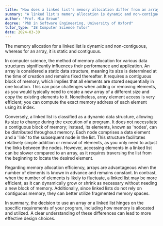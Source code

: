 ```yaml
---
title: "How does a linked list's memory allocation differ from an array's?"
summary: "A linked list's memory allocation is dynamic and non-contiguous, while an array's is static and contiguous."
author: "Prof. Mia Brown"
degree: "PhD in Software Engineering, University of Oxford"
tutor_type: "IB Computer Science Tutor"
date: 2024-03-30
---
```


The memory allocation for a linked list is dynamic and non-contiguous, whereas for an array, it is static and contiguous.

In computer science, the method of memory allocation for various data structures significantly influences their performance and application. An array is considered a static data structure, meaning its size is determined at the time of creation and remains fixed thereafter. It requires a contiguous block of memory, which implies that all elements are stored sequentially in one location. This can pose challenges when adding or removing elements, as you would typically need to create a new array of a different size and copy the existing elements to it. Nonetheless, array element access is very efficient; you can compute the exact memory address of each element using its index.

Conversely, a linked list is classified as a dynamic data structure, allowing its size to change during the execution of a program. It does not necessitate a contiguous block of memory; instead, its elements, known as 'nodes', can be distributed throughout memory. Each node comprises a data element and a 'link' to the subsequent node in the list. This structure facilitates relatively simple addition or removal of elements, as you only need to adjust the links between the nodes. However, accessing elements in a linked list can be slower compared to an array, as it requires traversing the list from the beginning to locate the desired element.

Regarding memory allocation efficiency, arrays are advantageous when the number of elements is known in advance and remains constant. In contrast, when the number of elements is likely to fluctuate, a linked list may be more efficient, as it can dynamically grow or shrink as necessary without needing a new block of memory. Additionally, since linked lists do not rely on contiguous memory, they can better utilize fragmented memory spaces.

In summary, the decision to use an array or a linked list hinges on the specific requirements of your program, including how memory is allocated and utilized. A clear understanding of these differences can lead to more effective design choices.
    